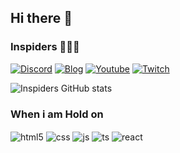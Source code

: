 ## Hi there 👋

### Inspiders 🧙🏾‍♂️

[![Discord](https://img.shields.io/badge/Discord-7289DA?style=for-the-badge&logo=discord&logoColor=white)]()
[![Blog](https://img.shields.io/badge/Ghost-000?style=for-the-badge&logo=ghost&logoColor=yellow)]()
[![Youtube](https://img.shields.io/badge/YouTube-FF0000?style=for-the-badge&logo=youtube&logoColor=white)]()
[![Twitch](https://img.shields.io/badge/Twitch-9146FF?style=for-the-badge&logo=twitch&logoColor=white)]()




![Inspiders GitHub stats](https://github-readme-stats.vercel.app/api?username=Moisesborge&show_icons=true&theme=radical)


### When i am Hold on

<div style="display: inline_block">
  <img align="center" alt="html5" src="https://img.shields.io/badge/HTML5-E34F26?style=for-the-badge&logo=html5&logoColor=white" />
  <img align="center" alt="css" src="https://img.shields.io/badge/CSS3-1572B6?style=for-the-badge&logo=css3&logoColor=white" />
  <img align="center" alt="js" src="https://img.shields.io/badge/JavaScript-F7DF1E?style=for-the-badge&logo=javascript&logoColor=black" />
  <img align="center" alt="ts" src="https://img.shields.io/badge/TypeScript-007ACC?style=for-the-badge&logo=typescript&logoColor=white" />
  <img align="center" alt="react" src="https://img.shields.io/badge/React-20232A?style=for-the-badge&logo=react&logoColor=61DAFB" />
 



 
